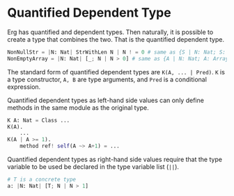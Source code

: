# Quantified Dependent Type

Erg has quantified and dependent types. Then naturally, it is possible to create a type that combines the two. That is the quantified dependent type.

```python
NonNullStr = |N: Nat| StrWithLen N | N ! = 0 # same as {S | N: Nat; S: StrWithLen N; N ! = 0}
NonEmptyArray = |N: Nat| [_; N | N > 0] # same as {A | N: Nat; A: Array(_, N); N > 0}
```

The standard form of quantified dependent types are `K(A, ... | Pred)`. ``K`` is a type constructor, `A, B` are type arguments, and `Pred` is a conditional expression.

Quantified dependent types as left-hand side values can only define methods in the same module as the original type.

```python
K A: Nat = Class ...
K(A).
    ...
K(A | A >= 1).
    method ref! self(A ~> A+1) = ...
```

Quantified dependent types as right-hand side values require that the type variable to be used be declared in the type variable list (`||`).

```python
# T is a concrete type
a: |N: Nat| [T; N | N > 1]
```
